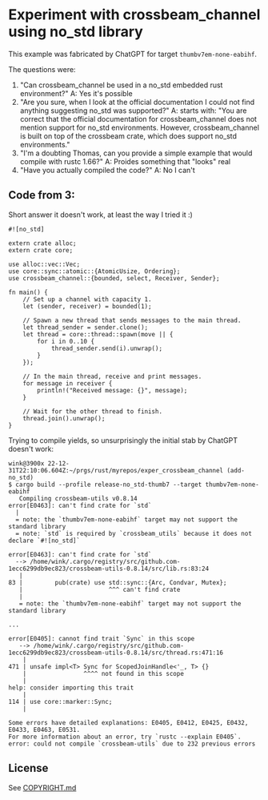 # Experiment with crossbeam_channel using no_std library

This example was fabricated by ChatGPT for target `thumbv7em-none-eabihf`.

The questions were:
 1. "Can crossbeam_channel be used in a no_std embedded rust environment?" A: Yes it's possible
 2. "Are you sure, when I look at the official documentation I could not find anything suggesting no_std was supported?"
 A: starts with: "You are correct that the official documentation for crossbeam_channel
 does not mention support for no_std environments. However, crossbeam_channel
 is built on top of the crossbeam crate, which does support no_std environments."
 3. "I'm a doubting Thomas, can you provide a simple example that would compile with rustc 1.66?" A: Proides something that "looks" real
 4. "Have you actually compiled the code?" A: No I can't

## Code from 3:

Short answer it doesn't work, at least the way I tried it :)

```
#![no_std]

extern crate alloc;
extern crate core;

use alloc::vec::Vec;
use core::sync::atomic::{AtomicUsize, Ordering};
use crossbeam_channel::{bounded, select, Receiver, Sender};

fn main() {
    // Set up a channel with capacity 1.
    let (sender, receiver) = bounded(1);

    // Spawn a new thread that sends messages to the main thread.
    let thread_sender = sender.clone();
    let thread = core::thread::spawn(move || {
        for i in 0..10 {
            thread_sender.send(i).unwrap();
        }
    });

    // In the main thread, receive and print messages.
    for message in receiver {
        println!("Received message: {}", message);
    }

    // Wait for the other thread to finish.
    thread.join().unwrap();
}
```

Trying to compile yields, so unsurprisingly the initial stab by ChatGPT
doesn't work:
```
wink@3900x 22-12-31T22:10:06.604Z:~/prgs/rust/myrepos/exper_crossbeam_channel (add-no_std)
$ cargo build --profile release-no_std-thumb7 --target thumbv7em-none-eabihf
   Compiling crossbeam-utils v0.8.14
error[E0463]: can't find crate for `std`
  |
  = note: the `thumbv7em-none-eabihf` target may not support the standard library
  = note: `std` is required by `crossbeam_utils` because it does not declare `#![no_std]`

error[E0463]: can't find crate for `std`
  --> /home/wink/.cargo/registry/src/github.com-1ecc6299db9ec823/crossbeam-utils-0.8.14/src/lib.rs:83:24
   |
83 |         pub(crate) use std::sync::{Arc, Condvar, Mutex};
   |                        ^^^ can't find crate
   |
   = note: the `thumbv7em-none-eabihf` target may not support the standard library

...

error[E0405]: cannot find trait `Sync` in this scope
   --> /home/wink/.cargo/registry/src/github.com-1ecc6299db9ec823/crossbeam-utils-0.8.14/src/thread.rs:471:16
    |
471 | unsafe impl<T> Sync for ScopedJoinHandle<'_, T> {}
    |                ^^^^ not found in this scope
    |
help: consider importing this trait
    |
114 | use core::marker::Sync;
    |

Some errors have detailed explanations: E0405, E0412, E0425, E0432, E0433, E0463, E0531.
For more information about an error, try `rustc --explain E0405`.
error: could not compile `crossbeam-utils` due to 232 previous errors
```

## License

See [COPYRIGHT.md](COPYRIGHT.md)
